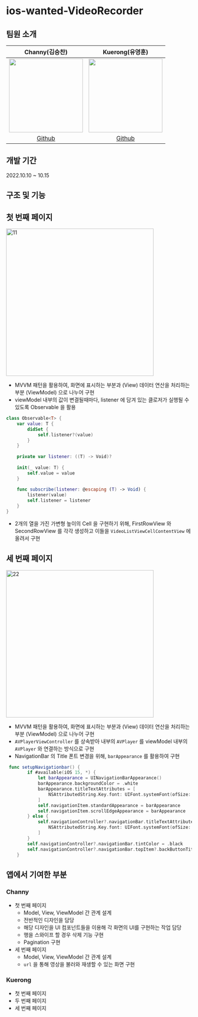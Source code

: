 # ios-wanted-VideoRecorder  
## 팀원  소개  
|Channy(김승찬)|Kuerong(유영훈)|
|:---:|:---:|
|<img src="https://user-images.githubusercontent.com/31722496/194575712-36002fac-9426-40cb-8adf-c5898be1114d.png" width="200" height="200"/>|<img src="https://avatars.githubusercontent.com/u/33388081?v=4" width="200" height="200"/>|
|[Github](https://github.com/seungchann)|[Github](https://github.com/shadow9503)|  

## 개발 기간  
2022.10.10 ~ 10.15  

## 구조 및 기능  
## 첫 번째 페이지  
<img width="400" alt="11" src="https://user-images.githubusercontent.com/63276842/195915876-cdba4ba1-4fb4-4e8f-98ca-5496b88fcd32.png">

* MVVM 패턴을 활용하여, 화면에 표시하는 부분과 (View) 데이터 연산을 처리하는 부분 (ViewModel) 으로 나누어 구현  
* viewModel 내부의 값이 변결될때마다, listener 에 담겨 있는 클로저가 실행될 수 있도록 Observable 을 활용  
```swift
class Observable<T> {
    var value: T {
        didSet {
            self.listener?(value)
        }
    }
    
    private var listener: ((T) -> Void)?
    
    init(_ value: T) {
        self.value = value
    }
    
    func subscribe(listener: @escaping (T) -> Void) {
        listener(value)
        self.listener = listener
    }
}
```
* 2개의 열을 가진 가변형 높이의 Cell 을 구현하기 위해, FirstRowView 와 SecondRowView 를 각각 생성하고 이들을 `VideoListViewCellContentView` 에 올려서 구현  


## 세 번째 페이지  
<img width="400" alt="22" src="https://user-images.githubusercontent.com/63276842/195918287-8a3fc141-c614-482d-b96e-6c36a35662ea.png">  

* MVVM 패턴을 활용하여, 화면에 표시하는 부분과 (View) 데이터 연산을 처리하는 부분 (ViewModel) 으로 나누어 구현  
* `AVPlayerViewController` 를 상속받아 내부의 `AVPlayer` 를 viewModel 내부의 `AVPlayer` 와 연결하는 방식으로 구현  
* NavigationBar 의 Title 폰트 변경을 위해, `barAppearance` 를 활용하여 구현  
```swift
 func setupNavigationbar() {
        if #available(iOS 15, *) {
            let barAppearance = UINavigationBarAppearance()
            barAppearance.backgroundColor = .white
            barAppearance.titleTextAttributes = [
                NSAttributedString.Key.font: UIFont.systemFont(ofSize: 20, weight: UIFont.Weight.bold)
            ]
            self.navigationItem.standardAppearance = barAppearance
            self.navigationItem.scrollEdgeAppearance = barAppearance
        } else {
            self.navigationController?.navigationBar.titleTextAttributes = [
                NSAttributedString.Key.font: UIFont.systemFont(ofSize: 20, weight: UIFont.Weight.bold)
            ]
        }
        self.navigationController?.navigationBar.tintColor = .black
        self.navigationController?.navigationBar.topItem?.backButtonTitle = ""
    }
```


## 앱에서 기여한 부분

### Channy
- 첫 번째 페이지  
  - Model, View, ViewModel 간 관계 설계  
  - 전반적인 디자인을 담당  
  - 해당 디자인을 UI 컴포넌트들을 이용해 각 화면의 UI를 구현하는 작업 담당  
  - 행을 스와이프 할 경우 삭제 기능 구현  
  - Pagination 구현  
- 세 번째 페이지  
  - Model, View, ViewModel 간 관계 설계     
  - `url` 을 통해 영상을 불러와 재생할 수 있는 화면 구현  

### Kuerong
- 첫 번째 페이지 
- 두 번째 페이지
- 세 번째 페이지
